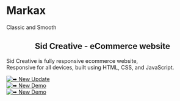 # Markax
Classic and Smooth
<h2 align="center">Sid Creative - eCommerce website</h2>

  Sid Creative is fully responsive ecommerce website, <br />Responsive for all devices, built using HTML, CSS, and JavaScript.

[![➥ New Update](https://img.shields.io/badge/Markax-Visit-green)](https://oyesafi.github.io/Markax/index.html)
  <br>
[![➥ New Demo](https://img.shields.io/badge/Markax-Visit-blue)](https://oyesafi.github.io/Markax/index2.html) 
<br>
[![➥ New Demo](https://img.shields.io/badge/admin-Visit-red)](https://oyesafi.github.io/Markax/admin.html)
</div>


